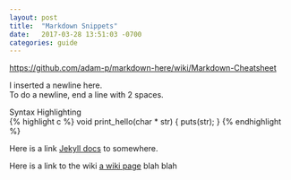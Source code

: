 ```yaml
---
layout: post
title:  "Markdown Snippets"
date:   2017-03-28 13:51:03 -0700
categories: guide
---
```

  
https://github.com/adam-p/markdown-here/wiki/Markdown-Cheatsheet

I inserted a newline here.     
To do a newline, end a line with 2 spaces.  
  
Syntax Highlighting  
{% highlight c %}
void print_hello(char * str) {
  puts(str);
}
{% endhighlight %}

Here is a link [Jekyll docs][jekyll-docs] to somewhere.  
   
Here is a link to the wiki [a wiki page][wiki-apage] blah blah  

[jekyll-docs]: https://jekyllrb.com/docs/home
[jekyll-gh]:   https://github.com/jekyll/jekyll
[jekyll-talk]: https://talk.jekyllrb.com/
[wiki-apage]:  /wiki/todo
